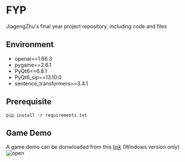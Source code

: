 # FYP
JiagengZhu's final year project repository, including code and files

## Environment

* openai==1.66.3
* pygame==2.6.1
* PyQt6==6.8.1
* PyQt6_sip==13.10.0
* sentence_transformers==3.4.1

## Prerequisite

```shell
pip install -r requirements.txt
```

## Game Demo
A game demo can be donwloaded from this [link](https://drive.google.com/drive/folders/1IYEvQoBPmhyiMbKR5xGz81dVeU88A9yx?usp=sharing) (Windows version only)
![open](images/open.png)
